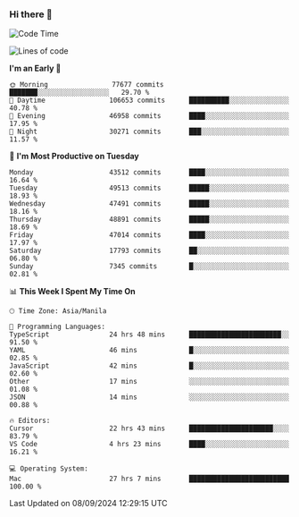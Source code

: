 ### Hi there 👋

<!--START_SECTION:waka-->
![Code Time](http://img.shields.io/badge/Code%20Time-5%2C520%20hrs%2047%20mins-blue)

![Lines of code](https://img.shields.io/badge/From%20Hello%20World%20I%27ve%20Written-117.8%20million%20lines%20of%20code-blue)

**I'm an Early 🐤** 

```text
🌞 Morning                77677 commits       ███████░░░░░░░░░░░░░░░░░░   29.70 % 
🌆 Daytime                106653 commits      ██████████░░░░░░░░░░░░░░░   40.78 % 
🌃 Evening                46958 commits       ████░░░░░░░░░░░░░░░░░░░░░   17.95 % 
🌙 Night                  30271 commits       ███░░░░░░░░░░░░░░░░░░░░░░   11.57 % 
```
📅 **I'm Most Productive on Tuesday** 

```text
Monday                   43512 commits       ████░░░░░░░░░░░░░░░░░░░░░   16.64 % 
Tuesday                  49513 commits       █████░░░░░░░░░░░░░░░░░░░░   18.93 % 
Wednesday                47491 commits       █████░░░░░░░░░░░░░░░░░░░░   18.16 % 
Thursday                 48891 commits       █████░░░░░░░░░░░░░░░░░░░░   18.69 % 
Friday                   47014 commits       ████░░░░░░░░░░░░░░░░░░░░░   17.97 % 
Saturday                 17793 commits       ██░░░░░░░░░░░░░░░░░░░░░░░   06.80 % 
Sunday                   7345 commits        █░░░░░░░░░░░░░░░░░░░░░░░░   02.81 % 
```


📊 **This Week I Spent My Time On** 

```text
🕑︎ Time Zone: Asia/Manila

💬 Programming Languages: 
TypeScript               24 hrs 48 mins      ███████████████████████░░   91.50 % 
YAML                     46 mins             █░░░░░░░░░░░░░░░░░░░░░░░░   02.85 % 
JavaScript               42 mins             █░░░░░░░░░░░░░░░░░░░░░░░░   02.60 % 
Other                    17 mins             ░░░░░░░░░░░░░░░░░░░░░░░░░   01.08 % 
JSON                     14 mins             ░░░░░░░░░░░░░░░░░░░░░░░░░   00.88 % 

🔥 Editors: 
Cursor                   22 hrs 43 mins      █████████████████████░░░░   83.79 % 
VS Code                  4 hrs 23 mins       ████░░░░░░░░░░░░░░░░░░░░░   16.21 % 

💻 Operating System: 
Mac                      27 hrs 7 mins       █████████████████████████   100.00 % 
```


 Last Updated on 08/09/2024 12:29:15 UTC
<!--END_SECTION:waka-->


<!--
**rad182/rad182** is a ✨ _special_ ✨ repository because its `README.md` (this file) appears on your GitHub profile.

Here are some ideas to get you started:

- 🔭 I’m currently working on ...
- 🌱 I’m currently learning ...
- 👯 I’m looking to collaborate on ...
- 🤔 I’m looking for help with ...
- 💬 Ask me about ...
- 📫 How to reach me: ...
- 😄 Pronouns: ...
- ⚡ Fun fact: ...
-->
